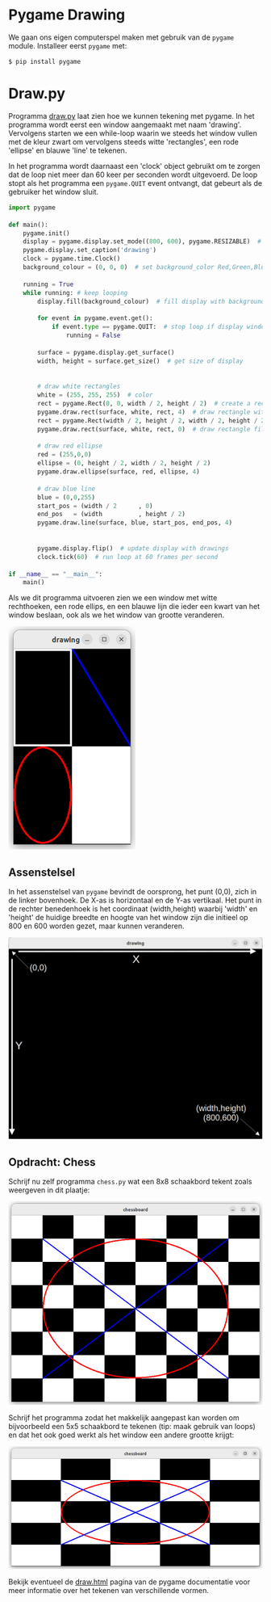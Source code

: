 # Pygame Drawing

We gaan ons eigen computerspel maken met gebruik van de `pygame`
module. Installeer eerst `pygame` met:

~~~console
$ pip install pygame
~~~
# Draw.py

Programma [draw.py](draw.py) laat zien hoe we kunnen tekening met
pygame. In het programma wordt eerst een window aangemaakt met naam
'drawing'. Vervolgens starten we een while-loop waarin we steeds het
window vullen met de kleur zwart om vervolgens steeds witte
'rectangles', een rode 'ellipse' en blauwe 'line' te tekenen.

In het programma wordt daarnaast een 'clock' object gebruikt om te
zorgen dat de loop niet meer dan 60 keer per seconden wordt
uitgevoerd. De loop stopt als het programma een `pygame.QUIT` event
ontvangt, dat gebeurt als de gebruiker het window sluit.

~~~python
import pygame

def main():
    pygame.init()
    display = pygame.display.set_mode((800, 600), pygame.RESIZABLE)  # create a display window
    pygame.display.set_caption('drawing')
    clock = pygame.time.Clock()
    background_colour = (0, 0, 0)  # set background_color Red,Green,Blue components (black)

    running = True
    while running: # keep looping 
        display.fill(background_colour)  # fill display with background_colour
        
        for event in pygame.event.get():
            if event.type == pygame.QUIT:  # stop loop if display window is closed
                running = False

        surface = pygame.display.get_surface()
        width, height = surface.get_size()  # get size of display

        
        # draw white rectangles
        white = (255, 255, 255)  # color
        rect = pygame.Rect(0, 0, width / 2, height / 2)  # create a rectangle
        pygame.draw.rect(surface, white, rect, 4)  # draw rectangle with line_width 4
        rect = pygame.Rect(width / 2, height / 2, width / 2, height / 2)  # create a rectangle
        pygame.draw.rect(surface, white, rect, 0)  # draw rectangle filled in

        # draw red ellipse
        red = (255,0,0)
        ellipse = (0, height / 2, width / 2, height / 2)
        pygame.draw.ellipse(surface, red, ellipse, 4)

        # draw blue line
        blue = (0,0,255)
        start_pos = (width / 2      , 0)
        end_pos   = (width          , height / 2)
        pygame.draw.line(surface, blue, start_pos, end_pos, 4)
        
        
        pygame.display.flip()  # update display with drawings
        clock.tick(60)  # run loop at 60 frames per second

if __name__ == "__main__":
    main()
~~~

Als we dit programma uitvoeren zien we een window met witte
rechthoeken, een rode ellips, en een blauwe lijn die ieder een kwart
van het window beslaan, ook als we het window van grootte veranderen.

![draw.png](draw.png)

## Assenstelsel

In het assenstelsel van `pygame` bevindt de oorsprong, het punt (0,0),
zich in de linker bovenhoek. De X-as is horizontaal en de Y-as
vertikaal. Het punt in de rechter benedenhoek is het coordinaat
(width,height) waarbij 'width' en 'height' de huidige breedte en hoogte
van het window zijn die initieel op 800 en 600 worden gezet, maar
kunnen veranderen.

![coordinate_system.png](coordinate_system.png)

## Opdracht: Chess

Schrijf nu zelf programma `chess.py` wat een 8x8 schaakbord tekent zoals
weergeven in dit plaatje:

![chess8.png](chess8.png)

Schrijf het programma zodat het makkelijk aangepast kan worden om
bijvoorbeeld een 5x5 schaakbord te tekenen (tip: maak gebruik van
loops) en dat het ook goed werkt als het window een andere grootte
krijgt:

![chess5.png](chess5.png)

Bekijk eventueel de
[draw.html](https://www.pygame.org/docs/ref/draw.html) pagina van de
pygame documentatie voor meer informatie over het tekenen van
verschillende vormen.
